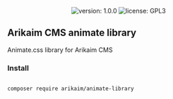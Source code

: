 <p align="center">
    <img src="https://img.shields.io/github/release/arikaim/animate-library.svg" alt="version: 1.0.0">
    <img src="https://img.shields.io/badge/License-GPLv3-blue.svg" alt="license: GPL3">
</p>

## Arikaim CMS animate library
Animate.css library for Arikaim CMS

### Install
```

composer require arikaim/animate-library

```
